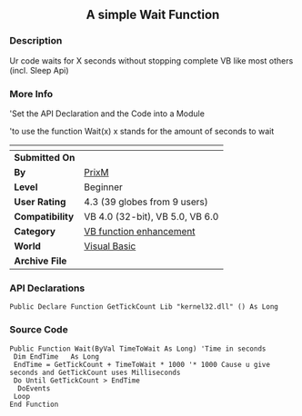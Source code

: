 ﻿<div align="center">

## A simple Wait Function


</div>

### Description

Ur code waits for X seconds without stopping complete VB like most others (incl. Sleep Api)
 
### More Info
 
'Set the API Declaration and the Code into a Module

'to use the function Wait(x) x stands for the amount of seconds to wait


<span>             |<span>
---                |---
**Submitted On**   |
**By**             |[PrixM](https://github.com/Planet-Source-Code/PSCIndex/blob/master/ByAuthor/prixm.md)
**Level**          |Beginner
**User Rating**    |4.3 (39 globes from 9 users)
**Compatibility**  |VB 4\.0 \(32\-bit\), VB 5\.0, VB 6\.0
**Category**       |[VB function enhancement](https://github.com/Planet-Source-Code/PSCIndex/blob/master/ByCategory/vb-function-enhancement__1-25.md)
**World**          |[Visual Basic](https://github.com/Planet-Source-Code/PSCIndex/blob/master/ByWorld/visual-basic.md)
**Archive File**   |[](https://github.com/Planet-Source-Code/prixm-a-simple-wait-function__1-7915/archive/master.zip)

### API Declarations

```
Public Declare Function GetTickCount Lib "kernel32.dll" () As Long
```


### Source Code

```
Public Function Wait(ByVal TimeToWait As Long) 'Time in seconds
 Dim EndTime   As Long
 EndTime = GetTickCount + TimeToWait * 1000 '* 1000 Cause u give seconds and GetTickCount uses Milliseconds
 Do Until GetTickCount > EndTime
  DoEvents
 Loop
End Function
```

